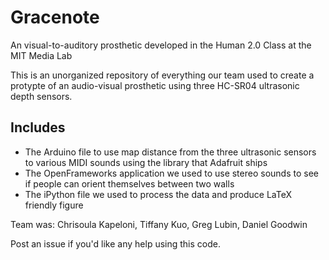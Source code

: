 # Gracenote
An visual-to-auditory prosthetic developed in the Human 2.0 Class at the MIT Media Lab

This is an unorganized repository of everything our team used to create a protypte of an audio-visual prosthetic using three HC-SR04 ultrasonic depth sensors.

## Includes

* The Arduino file to use map distance from the three ultrasonic sensors to various MIDI sounds using the library that Adafruit ships
* The OpenFrameworks application we used to use stereo sounds to see if people can orient themselves between two walls
* The iPython file we used to process the data and produce LaTeX friendly figure

Team was: Chrisoula Kapeloni, Tiffany Kuo, Greg Lubin, Daniel Goodwin

Post an issue if you'd like any help using this code. 
